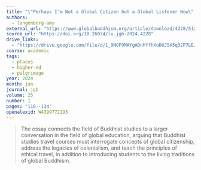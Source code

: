 ```yaml
---
title: "\"Perhaps I'm Not a Global Citizen but a Global Listener Now\": The Ethics of Study Abroad in Buddhist Spaces"
authors:
  - langenberg-amy
external_url: "https://www.globalbuddhism.org/article/download/4228/5128"
source_url: "https://doi.org/10.26034/lu.jgb.2024.4228"
drive_links:
  - "https://drive.google.com/file/d/1_9NOF9MAYgAOnhYfhXoDUJSH5q32P7LE/view?usp=drivesdk"
course: academic
tags:
  - places
  - higher-ed
  - pilgrimage
year: 2024
month: jun
journal: jgb
volume: 25
number: 1
pages: "118--134"
openalexid: W4399772193
---
```


> The essay connects the field of Buddhist studies to a larger conversation in the field of global education, arguing that Buddhist studies travel courses must interrogate concepts of global citizenship, address the legacies of colonialism, and teach the principles of ethical travel, in addition to introducing students to the living traditions of global Buddhism.


